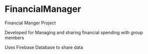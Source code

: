 # FinancialManager
Financial Manger Project

Developed for Managing and sharing financial spending with group members

Uses Firebase Database to share data
